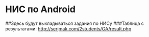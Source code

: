 # НИС по Android
##Здесь будут выкладываться задания по НИСу
###Таблица с результатами:
http://serjmak.com/2students/GA/result.php